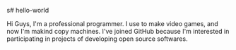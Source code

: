 s# hello-world

Hi Guys, I'm a professional programmer.
I use to make video games, and now I'm makind copy machines.
I've joined GitHub because I'm interested in participating in projects of developing open source softwares.
